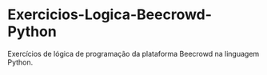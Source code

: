 # Exercicios-Logica-Beecrowd-Python
 Exercícios de lógica de programação da plataforma Beecrowd na linguagem Python.
